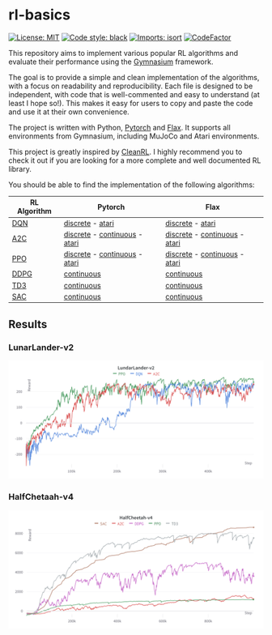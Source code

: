 # rl-basics

[![License: MIT](https://img.shields.io/badge/License-MIT-yellow.svg)](https://opensource.org/licenses/MIT)
[![Code style: black](https://img.shields.io/badge/code%20style-black-000000.svg)](https://github.com/psf/black)
[![Imports: isort](https://img.shields.io/badge/%20imports-isort-%231674b1?style=flat&labelColor=ef8336)](https://pycqa.github.io/isort/)
[![CodeFactor](https://www.codefactor.io/repository/github/valentin-cnt/rl-basics/badge)](https://www.codefactor.io/repository/github/valentin-cnt/rl-basics)

This repository aims to implement various popular RL algorithms and evaluate their performance using the [Gymnasium](https://github.com/Farama-Foundation/Gymnasium) framework.

The goal is to provide a simple and clean implementation of the algorithms, with a focus on readability and reproducibility. Each file is designed to be independent, with code that is well-commented and easy to understand (at least I hope so!). This makes it easy for users to copy and paste the code and use it at their own convenience.

The project is written with Python, [Pytorch](https://github.com/pytorch/pytorch) and [Flax](https://github.com/google/flax). It supports all environments from Gymnasium, including MuJoCo and Atari environments.

This project is greatly inspired by [CleanRL](https://github.com/vwxyzjn/cleanrl). I highly recommend you to check it out if you are looking for a more complete and well documented RL library.

You should be able to find the implementation of the following algorithms:

| RL Algorithm                                                                | Pytorch                                                                                                                                                                                                                                                                                                    | Flax                                                                                                                                                                                                                                                                                              |
| --------------------------------------------------------------------------- | ---------------------------------------------------------------------------------------------------------------------------------------------------------------------------------------------------------------------------------------------------------------------------------------------------------- | ------------------------------------------------------------------------------------------------------------------------------------------------------------------------------------------------------------------------------------------------------------------------------------------------- |
| [DQN](https://storage.googleapis.com/deepmind-media/dqn/DQNNaturePaper.pdf) | [discrete](https://github.com/valentin-cnt/rl-gym-zoo/blob/master/src/dqn/pytorch_dqn_discrete.py) - [atari](https://github.com/valentin-cnt/rl-gym-zoo/blob/master/src/dqn/pytorch_dqn_atari.py)                                                                                                          | [discrete](https://github.com/valentin-cnt/rl-gym-zoo/blob/master/src/dqn/flax_dqn_discrete.py) - [atari](https://github.com/valentin-cnt/rl-gym-zoo/blob/master/src/dqn/flax_dqn_atari.py)                                                                                                       |
| [A2C](https://arxiv.org/abs/1602.01783)                                     | [discrete](https://github.com/valentin-cnt/rl-gym-zoo/blob/master/src/a2c/pytorch_a2c_discrete.py) - [continuous](https://github.com/valentin-cnt/rl-gym-zoo/blob/master/src/a2c/pytorch_a2c_continuous.py) - [atari](https://github.com/valentin-cnt/rl-gym-zoo/blob/master/src/a2c/pytorch_a2c_atari.py) | [discrete](https://github.com/valentin-cnt/rl-gym-zoo/blob/master/src/a2c/flax_a2c_discrete.py) - [continuous](https://github.com/valentin-cnt/rl-gym-zoo/blob/master/src/a2c/flax_a2c_continuous.py) - [atari](https://github.com/valentin-cnt/rl-gym-zoo/blob/master/src/a2c/flax_a2c_atari.py) |
| [PPO](https://arxiv.org/abs/1707.06347)                                     | [discrete](https://github.com/valentin-cnt/rl-gym-zoo/blob/master/src/ppo/pytorch_ppo_discrete.py) - [continuous](https://github.com/valentin-cnt/rl-gym-zoo/blob/master/src/ppo/pytorch_ppo_continuous.py) - [atari](https://github.com/valentin-cnt/rl-gym-zoo/blob/master/src/ppo/pytorch_ppo_atari.py) | [discrete](https://github.com/valentin-cnt/rl-gym-zoo/blob/master/src/ppo/flax_ppo_discrete.py) - [continuous](https://github.com/valentin-cnt/rl-gym-zoo/blob/master/src/ppo/flax_ppo_continuous.py) - [atari](https://github.com/valentin-cnt/rl-gym-zoo/blob/master/src/ppo/flax_ppo_atari.py) |
| [DDPG](https://proceedings.mlr.press/v32/silver14.pdf)                      | [continuous](https://github.com/valentin-cnt/rl-gym-zoo/blob/master/src/ddpg/pytorch_ddpg_continuous.py)                                                                                                                                                                                                   | [continuous](https://github.com/valentin-cnt/rl-gym-zoo/blob/master/src/ddpg/flax_ddpg_continuous.py)                                                                                                                                                                                             |
| [TD3](https://arxiv.org/abs/1802.09477)                                     | [continuous](https://github.com/valentin-cnt/rl-gym-zoo/blob/master/src/td3/pytorch_td3_continuous.py)                                                                                                                                                                                                     | [continuous](https://github.com/valentin-cnt/rl-gym-zoo/blob/master/src/td3/flax_td3_continuous.py)                                                                                                                                                                                               |
| [SAC](https://arxiv.org/abs/1801.01290)                                     | [continuous](https://github.com/valentin-cnt/rl-gym-zoo/blob/master/src/sac/pytorch_sac_continuous.py)                                                                                                                                                                                                     | [continuous](https://github.com/valentin-cnt/rl-gym-zoo/blob/master/src/sac/flax_sac_continuous.py)                                                                                                                                                                                               |

## Results

### LunarLander-v2

![lunar-lander](media/png/LunarLander-v2.png)

### HalfChetaah-v4

![half-cheetah](media/png/HalfCheetah-v4.png)
